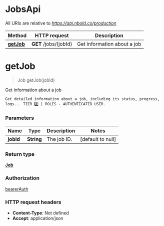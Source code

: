 # JobsApi

All URIs are relative to *https://api.nbold.co/production*

Method | HTTP request | Description
------------- | ------------- | -------------
[**getJob**](JobsApi.md#getJob) | **GET** /jobs/{jobId} | Get information about a job


<a name="getJob"></a>
# **getJob**
> Job getJob(jobId)

Get information about a job

    Get detailed information about a job, including its status, progress, logs... TIER 2️⃣ | ROLES - AUTHENTICATED_USER.

### Parameters

Name | Type | Description  | Notes
------------- | ------------- | ------------- | -------------
 **jobId** | **String**| The job ID. | [default to null]

### Return type

[**Job**](../Models/Job.md)

### Authorization

[bearerAuth](../README.md#bearerAuth)

### HTTP request headers

- **Content-Type**: Not defined
- **Accept**: application/json

